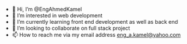 - 👋 Hi, I’m @EngAhmedKamel
- 👀 I’m interested in web development
- 🌱 I’m currently learning front end development as well as back end
- 💞️ I’m looking to collaborate on full stack project
- 📫 How to reach me via my email address eng_a.kamel@yahoo.com

<!---
EngAhmedKamel/EngAhmedKamel is a ✨ special ✨ repository because its `README.md` (this file) appears on your GitHub profile.
You can click the Preview link to take a look at your changes.
--->
